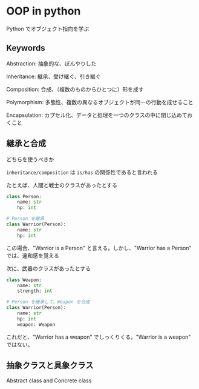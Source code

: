 # OOP in python

Python でオブジェクト指向を学ぶ

## Keywords

Abstraction: 抽象的な、ぼんやりした

Inheritance: 継承、受け継ぐ、引き継ぐ

Composition: 合成、（複数のものからひとつに）形を成す

Polymorphism: 多態性、複数の異なるオブジェクトが同一の行動を成せること

Encapsulation: カプセル化、データと処理を一つのクラスの中に閉じ込めておくこと

## 継承と合成

どちらを使うべきか

`inheritance/composition` は `is/has` の関係性であると言われる

たとえば、人間と戦士のクラスがあったとする

```python
class Person:
    name: str
    hp: int

# Person を継承
class Warrior(Person):
    name: str
    hp: int
```

この場合、"Warrior is a Person" と言える。しかし、"Warrior has a Person" では、違和感を覚える

次に、武器のクラスがあったとする

```python
class Weapon:
    name: str
    strength: int

# Person を継承して、Weapon を合成
class Warrior(Person):
    name: str
    hp: int
    weapon: Weapon
```

これだと、"Warrior has a weapon" でしっくりくる。"Warrior is a weapon" ではない。

## 抽象クラスと具象クラス

Abstract class and Concrete class
